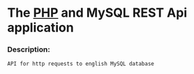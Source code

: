 ﻿# The [PHP](https://www.php.net/) and MySQL REST Api application

### Description:
```
API for http requests to english MySQL database
```
